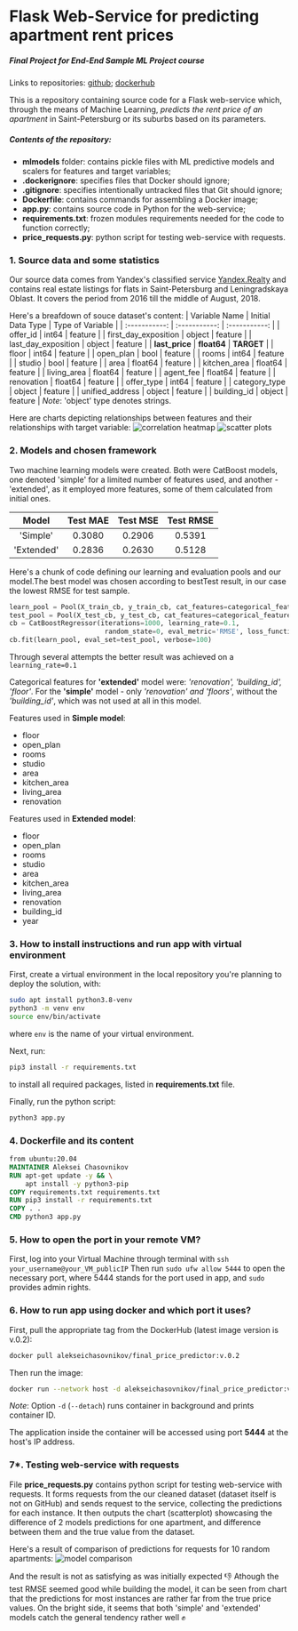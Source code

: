# Flask Web-Service for predicting apartment rent prices
##### Final Project for _End-End Sample ML Project_ course

Links to repositories: [github]; [dockerhub]

This is a repository containing source code for a Flask web-service which, through the means of Machine Learning, _predicts the rent price of an apartment_ in Saint-Petersburg or its suburbs based on its parameters.

##### Contents of the repository:
- **mlmodels** folder: contains pickle files with ML predictive models and scalers for features and target variables;
- **.dockerignore**: specifies files that Docker should ignore;
- **.gitignore**: specifies intentionally untracked files that Git should ignore;
- **Dockerfile**: contains commands for assembling a Docker image;
- **app\.py**: contains source code in Python for the web-service;
- **requirements.txt**: frozen modules requirements needed for the code to function correctly;
- **price_requests.py**: python script for testing web-service with requests.

### 1. Source data and some statistics
Our source data comes from Yandex's classified service [Yandex.Realty] and contains real estate listings for flats in Saint-Petersburg and Leningradskaya Oblast.
It covers the period from 2016 till the middle of August, 2018.

Here's a breafdown of souce dataset's content:
| Variable Name | Initial Data Type | Type of Variable |
| :-----------: | :-----------: | :-----------: |
| offer_id   | int64  | feature  |
| first_day_exposition       | object        |   feature    |
| last_day_exposition      | object       | feature       |
| **last_price**       | **float64**        | **TARGET**      |
| floor       | int64        | feature      |
| open_plan       | bool        | feature      |
| rooms       | int64        | feature      |
| studio       | bool       | feature     |
| area     | float64        | feature       |
| kitchen_area      | float64        | feature      |
| living_area	      | float64        | feature   |
| agent_fee     | float64       | feature      |
| renovation      | float64        | feature     |
| offer_type     | int64        | feature      |
| category_type     | object        | feature    |
| unified_address	     | object        | feature   |
| building_id    | object        | feature   |
_Note_: 'object' type denotes strings.

Here are charts depicting relationships between features and their relationships with target variable:
![correlation heatmap](/images/corr.png) 
![scatter plots](/images/scatterplots.png) 

### 2. Models and chosen framework
Two machine learning models were created. Both were CatBoost models, one denoted 'simple' for a limited number of features used, and another - 'extended', as it employed more features, some of them calculated from initial ones.

| Model | Test MAE | Test MSE | Test RMSE |
| :-----------: | :-----------: | :-----------: | :-----------: |
| 'Simple'  | 0.3080  | 0.2906  | 0.5391 |
| 'Extended'       | 0.2836        | 0.2630       | 0.5128 |

Here's a chunk of code defining our learning and evaluation pools and our model.The best model was chosen according to bestTest result, in our case the lowest RMSE for test sample.
```python
learn_pool = Pool(X_train_cb, y_train_cb, cat_features=categorical_features, feature_names=list(X_train_cb))
test_pool = Pool(X_test_cb, y_test_cb, cat_features=categorical_features, feature_names=list(X_test_cb))
cb = CatBoostRegressor(iterations=1000, learning_rate=0.1,
                        random_state=0, eval_metric='RMSE', loss_function='RMSE')
cb.fit(learn_pool, eval_set=test_pool, verbose=100)
```

Through several attempts the better result was achieved on a `learning_rate=0.1`

Categorical features for __'extended'__ model were: _'renovation', 'building_id', 'floor'_. For the __'simple'__ model - only  _'renovation' and 'floors'_, without the _'building_id'_, which was not used at all in this model.

Features used in __Simple model__:
- floor
- open_plan
- rooms
- studio
- area
- kitchen_area
- living_area
- renovation


Features used in __Extended model__:
- floor
- open_plan
- rooms
- studio
- area
- kitchen_area
- living_area
- renovation
- building_id
- year

### 3. How to install instructions and run app with virtual environment
First, create a virtual environment in the local repository you're planning to deploy the solution, with:
```bash
sudo apt install python3.8-venv
python3 -m venv env
source env/bin/activate
```
where `env` is the name of your virtual environment.

Next, run:
```bash
pip3 install -r requirements.txt
```
to install all required packages, listed in __requirements.txt__ file.

Finally, run the python script:
```bash
python3 app.py
```
### 4. Dockerfile and its content
```Dockerfile
from ubuntu:20.04
MAINTAINER Aleksei Chasovnikov
RUN apt-get update -y && \
	apt install -y python3-pip
COPY requirements.txt requirements.txt 
RUN pip3 install -r requirements.txt
COPY . .
CMD python3 app.py
```
### 5. How to open the port in your remote VM?
First, log into your Virtual Machine through terminal with 
`ssh your_username@your_VM_publicIP`
Then run `sudo ufw allow 5444` to open the necessary port, where 5444 stands for the port used in app, and `sudo` provides admin rights.

### 6. How to run app using docker and which port it uses?
First, pull the appropriate tag  from the DockerHub (latest image version is v.0.2):
```bash
docker pull alekseichasovnikov/final_price_predictor:v.0.2
```
Then run the image:
```bash
docker run --network host -d alekseichasovnikov/final_price_predictor:v.0.2
```
_Note_: Option `-d` (`--detach`) runs container in background and prints container ID.

The application inside the container will be accessed using port __5444__ at the host's IP address.


### 7*. Testing web-service with requests
File **price_requests.py** contains python script for testing web-service with requests. It forms requests from the our cleaned dataset (dataset itself is not on GitHub) and sends request to the service, collecting the predictions for each instance. It then outputs the chart (scatterplot) showcasing the difference of 2 models predictions for one apartment, and difference between them and the true value from the dataset.

Here's a result of comparison of predictions for requests for 10 random apartments:
![model comparison](/images/model_comparison.png) 

And the result is not as satisfying as was initially expected 👎
Athough the test RMSE seemed good while building the model, it can be seen from chart that the predictions for most instances are rather far from the true price values.
On the bright side, it seems that both 'simple' and 'extended' models catch the general tendency rather well ✊







[//]: # (These are reference links used in the body of this note and get stripped out when the markdown processor does its job. There is no need to format nicely because it shouldn't be seen. Thanks SO - http://stackoverflow.com/questions/4823468/store-comments-in-markdown-syntax)


   [Yandex.Realty]: <https://realty.yandex.ru>
   [github]: <https://github.com/AlekseiChasovnikov/final_price_predictor>
   [dockerhub]: <https://hub.docker.com/repository/docker/alekseichasovnikov/final_price_predictor>
   [john gruber]: <http://daringfireball.net>
   [df1]: <http://daringfireball.net/projects/markdown/>
   [markdown-it]: <https://github.com/markdown-it/markdown-it>
   [Ace Editor]: <http://ace.ajax.org>
   [node.js]: <http://nodejs.org>
   [Twitter Bootstrap]: <http://twitter.github.com/bootstrap/>
   [jQuery]: <http://jquery.com>
   [@tjholowaychuk]: <http://twitter.com/tjholowaychuk>
   [express]: <http://expressjs.com>
   [AngularJS]: <http://angularjs.org>
   [Gulp]: <http://gulpjs.com>

   [PlDb]: <https://github.com/joemccann/dillinger/tree/master/plugins/dropbox/README.md>
   [PlGh]: <https://github.com/joemccann/dillinger/tree/master/plugins/github/README.md>
   [PlGd]: <https://github.com/joemccann/dillinger/tree/master/plugins/googledrive/README.md>
   [PlOd]: <https://github.com/joemccann/dillinger/tree/master/plugins/onedrive/README.md>
   [PlMe]: <https://github.com/joemccann/dillinger/tree/master/plugins/medium/README.md>
   [PlGa]: <https://github.com/RahulHP/dillinger/blob/master/plugins/googleanalytics/README.md>
